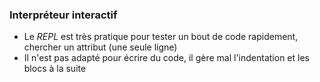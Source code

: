 ### Interpréteur interactif

* Le *REPL* est très pratique pour tester un bout de code rapidement, chercher un attribut (une seule ligne)
* Il n'est pas adapté pour écrire du code, il gère mal l'indentation et les blocs à la suite
